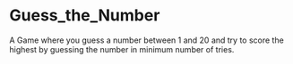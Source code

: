 # Guess_the_Number
A Game where you guess a number between 1 and 20 and try to score the highest by guessing the number in minimum number of tries.
